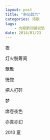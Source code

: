 ```yaml
---
layout: post
title: "杂记其六"
categories: 诗歌
tags: 
	- 为赋新词强说愁
date: 2014/01/23
---
```



夜
 
灯火觥筹间
 
飘散
 
恍惚
 
把人打碎

<!--more-->
 
梦
 
席卷夜色
 
亦真亦幻



2013 夏